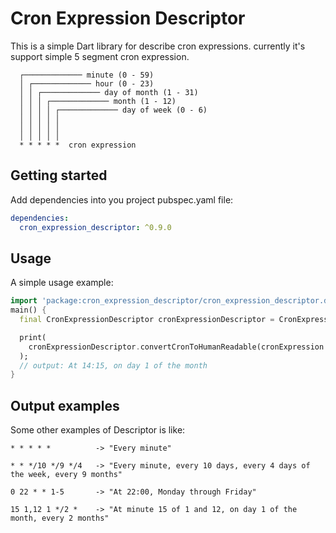 # Cron Expression Descriptor
This is a simple Dart library for describe cron expressions. currently it's support simple 5 segment cron expression.

      ┌───────────── minute (0 - 59)
      │ ┌───────────── hour (0 - 23)
      │ │ ┌───────────── day of month (1 - 31)
      │ │ │ ┌───────────── month (1 - 12)
      │ │ │ │ ┌───────────── day of week (0 - 6)
      │ │ │ │ │
      │ │ │ │ │
      │ │ │ │ │
      * * * * *  cron expression

## Getting started

Add dependencies into you project pubspec.yaml file:

```yaml
dependencies:
  cron_expression_descriptor: ^0.9.0
```

## Usage

A simple usage example:

```dart
import 'package:cron_expression_descriptor/cron_expression_descriptor.dart';
main() {
  final CronExpressionDescriptor cronExpressionDescriptor = CronExpressionDescriptor();

  print(
    cronExpressionDescriptor.convertCronToHumanReadable(cronExpression: '15 14 1 * *'),
  );
  // output: At 14:15, on day 1 of the month
}
```

## Output examples
Some other examples of Descriptor is like:

```
* * * * *          -> "Every minute"

* * */10 */9 */4   -> "Every minute, every 10 days, every 4 days of the week, every 9 months"

0 22 * * 1-5       -> "At 22:00, Monday through Friday"

15 1,12 1 */2 *    -> "At minute 15 of 1 and 12, on day 1 of the month, every 2 months"
```